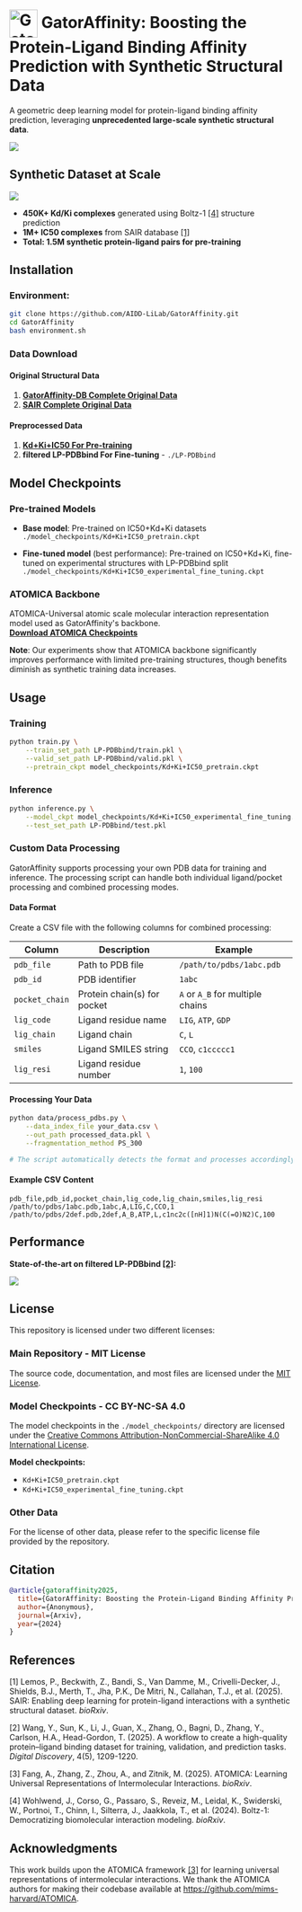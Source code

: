 # <img src="./assets/icon.png" alt="GatorAffinity" width="50" align="center"/> GatorAffinity: Boosting the Protein-Ligand Binding Affinity Prediction with Synthetic Structural Data



A geometric deep learning model for protein-ligand binding affinity prediction, leveraging **unprecedented large-scale synthetic structural data**.

![](./assets/flowchart.png)

## Synthetic Dataset at Scale

![](./assets/dataset.png)

- **450K+ Kd/Ki complexes** generated using Boltz-1 [[4]](#references) structure prediction 
- **1M+ IC50 complexes** from SAIR database [[1]](#references)  
- **Total: 1.5M synthetic protein-ligand pairs for pre-training**

## Installation

### Environment:
```bash
git clone https://github.com/AIDD-LiLab/GatorAffinity.git
cd GatorAffinity
bash environment.sh
```

### Data Download

#### Original Structural Data
1. **[GatorAffinity-DB Complete Original Data](https://huggingface.co/datasets/AIDDLiLab/GatorAffinity-DB)**
2. **[SAIR Complete Original Data](https://www.sandboxaq.com/sair)**

#### Preprocessed Data
1. **[Kd+Ki+IC50 For Pre-training](https://huggingface.co/datasets/AIDDLiLab/GatorAffinity-Processed-Data)**
2. **filtered LP-PDBbind For Fine-tuning** - `./LP-PDBbind`


## Model Checkpoints

### Pre-trained Models
- **Base model**: Pre-trained on IC50+Kd+Ki datasets  
  `./model_checkpoints/Kd+Ki+IC50_pretrain.ckpt`

- **Fine-tuned model** (best performance): Pre-trained on IC50+Kd+Ki, fine-tuned on experimental structures with LP-PDBbind split  
  `./model_checkpoints/Kd+Ki+IC50_experimental_fine_tuning.ckpt`

### ATOMICA Backbone
ATOMICA-Universal atomic scale molecular interaction representation model used as GatorAffinity's backbone.  
**[Download ATOMICA Checkpoints](https://huggingface.co/ada-f/ATOMICA/tree/main/ATOMICA_checkpoints/pretrain)**

**Note**: Our experiments show that ATOMICA backbone significantly improves performance with limited pre-training structures, though benefits diminish as synthetic training data increases.


## Usage




### Training
```bash
python train.py \
    --train_set_path LP-PDBbind/train.pkl \
    --valid_set_path LP-PDBbind/valid.pkl \
    --pretrain_ckpt model_checkpoints/Kd+Ki+IC50_pretrain.ckpt
```

### Inference
```bash
python inference.py \
    --model_ckpt model_checkpoints/Kd+Ki+IC50_experimental_fine_tuning.ckpt \
    --test_set_path LP-PDBbind/test.pkl
```

### Custom Data Processing

GatorAffinity supports processing your own PDB data for training and inference. The processing script can handle both individual ligand/pocket processing and combined processing modes.

#### Data Format

Create a CSV file with the following columns for combined processing:

| Column | Description | Example |
|--------|-------------|---------|
| `pdb_file` | Path to PDB file | `/path/to/pdbs/1abc.pdb` |
| `pdb_id` | PDB identifier | `1abc` |
| `pocket_chain` | Protein chain(s) for pocket | `A` or `A_B` for multiple chains |
| `lig_code` | Ligand residue name | `LIG`, `ATP`, `GDP` |
| `lig_chain` | Ligand chain | `C`, `L` |
| `smiles` | Ligand SMILES string | `CCO`, `c1ccccc1` |
| `lig_resi` | Ligand residue number | `1`, `100` |

#### Processing Your Data

```bash
python data/process_pdbs.py \
    --data_index_file your_data.csv \
    --out_path processed_data.pkl \
    --fragmentation_method PS_300

# The script automatically detects the format and processes accordingly
```

#### Example CSV Content

```csv
pdb_file,pdb_id,pocket_chain,lig_code,lig_chain,smiles,lig_resi
/path/to/pdbs/1abc.pdb,1abc,A,LIG,C,CCO,1
/path/to/pdbs/2def.pdb,2def,A_B,ATP,L,c1nc2c([nH]1)N(C(=O)N2)C,100
```


## Performance

**State-of-the-art on filtered LP-PDBbind [[2]](#references):**

![](./assets/lp_pdbbind.png)

## License

This repository is licensed under two different licenses:

### Main Repository - MIT License
The source code, documentation, and most files are licensed under the [MIT License](./LICENSE).

### Model Checkpoints - CC BY-NC-SA 4.0
The model checkpoints in the `./model_checkpoints/` directory are licensed under the [Creative Commons Attribution-NonCommercial-ShareAlike 4.0 International License](./model_checkpoints/LICENSE).

**Model checkpoints:**
- `Kd+Ki+IC50_pretrain.ckpt`
- `Kd+Ki+IC50_experimental_fine_tuning.ckpt`

### Other Data
For the license of other data, please refer to the specific license file provided by the repository.

## Citation

```bibtex
@article{gatoraffinity2025,
  title={GatorAffinity: Boosting the Protein-Ligand Binding Affinity Prediction with Synthetic Structural Data},
  author={Anonymous},
  journal={Arxiv},
  year={2024}
}
```

## References

[1] Lemos, P., Beckwith, Z., Bandi, S., Van Damme, M., Crivelli-Decker, J., Shields, B.J., Merth, T., Jha, P.K., De Mitri, N., Callahan, T.J., et al. (2025). SAIR: Enabling deep learning for protein-ligand interactions with a synthetic structural dataset. *bioRxiv*.

[2] Wang, Y., Sun, K., Li, J., Guan, X., Zhang, O., Bagni, D., Zhang, Y., Carlson, H.A., Head-Gordon, T. (2025). A workflow to create a high-quality protein–ligand binding dataset for training, validation, and prediction tasks. *Digital Discovery*, 4(5), 1209-1220.

[3] Fang, A., Zhang, Z., Zhou, A., and Zitnik, M. (2025). ATOMICA: Learning Universal Representations of Intermolecular Interactions. *bioRxiv*.

[4] Wohlwend, J., Corso, G., Passaro, S., Reveiz, M., Leidal, K., Swiderski, W., Portnoi, T., Chinn, I., Silterra, J., Jaakkola, T., et al. (2024). Boltz-1: Democratizing biomolecular interaction modeling. *bioRxiv*.

## Acknowledgments

This work builds upon the ATOMICA framework [[3]](#references) for learning universal representations of intermolecular interactions. We thank the ATOMICA authors for making their codebase available at https://github.com/mims-harvard/ATOMICA.